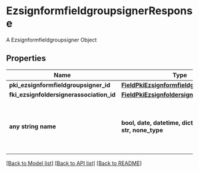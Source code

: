 # EzsignformfieldgroupsignerResponse

A Ezsignformfieldgroupsigner Object

## Properties
Name | Type | Description | Notes
------------ | ------------- | ------------- | -------------
**pki_ezsignformfieldgroupsigner_id** | [**FieldPkiEzsignformfieldgroupsignerID**](FieldPkiEzsignformfieldgroupsignerID.md) |  | 
**fki_ezsignfoldersignerassociation_id** | [**FieldPkiEzsignfoldersignerassociationID**](FieldPkiEzsignfoldersignerassociationID.md) |  | 
**any string name** | **bool, date, datetime, dict, float, int, list, str, none_type** | any string name can be used but the value must be the correct type | [optional]

[[Back to Model list]](../README.md#documentation-for-models) [[Back to API list]](../README.md#documentation-for-api-endpoints) [[Back to README]](../README.md)


